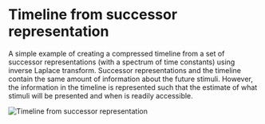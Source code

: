 # Timeline from successor representation

A simple example of creating a compressed timeline from a set of successor representations (with a spectrum of time constants) using inverse Laplace transform. Successor representations and the timeline contain the same amount of information about the future stimuli. However, the information in the timeline is represented such that the estimate of what stimuli will be presented and when is readily accessible.

![Timeline from successor representation](https://github.com/zorant/timeline-from-successor-representation/blob/master/succ_rep_sequence_demo_v1.png)
